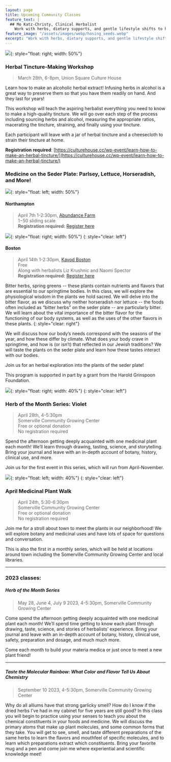 ```yaml
---
layout: page
title: Upcoming Community Classes
feature_text: |
  ## Mo Katz-Christy, Clinical Herbalist
    Work with herbs, dietary supports, and gentle lifestyle shifts to help you meet your health goals.
feature_image: "/assets/images/webp/hosing_seeds.webp"
excerpt: "Work with herbs, dietary supports, and gentle lifestyle shifts to help you meet your health goals."
---
```


![](/assets/images/63f7c90a1d6c4ad9193d7c9172f473e1340dc844-2-crop.jpeg){: style="float: right; width: 50%"}

### Herbal Tincture-Making Workshop

> March 28th, 6-8pm, Union Square Culture House

Learn how to make an alcoholic herbal extract! Infusing herbs in alcohol is a great way to preserve them so that you have them readily on hand. And they last for years!

This workshop will teach the aspiring herbalist everything you need to know to make a high-quality tincture. We will go over each step of the process including sourcing herbs and alcohol, measuring the appropriate ratios, macerating the tincture, straining, and finally using your tincture.

Each participant will leave with a jar of herbal tincture and a cheesecloth to strain their tincture at home.

**Registration required**: [https://culturehouse.cc/wp-event/learn-how-to-make-an-herbal-tincture/](https://culturehouse.cc/wp-event/learn-how-to-make-an-herbal-tincture/)

### Medicine on the Seder Plate: Parlsey, Lettuce, Horseradish, and More!

![](/assets/images/Maror1.png){: style="float: left; width: 50%"}

#### Northampton
> April 7th 1-2:30pm, [Abundance Farm](https://www.abundancefarm.org/)\
> $1-$50 sliding scale\
> **Registration required:** [Register here](https://docs.google.com/forms/d/e/1FAIpQLSe1Gs1lJHLrYhh-fdNfLE8kqBh0r5qHn9ckvbay9pSt1KSZDw/viewform)

![](/assets/images/Medicine%20on%20the%20Seder%20Plate%20Registeration%20Ad.png){: style="float: right; width: 50%"}
{: style="clear: left"}

#### Boston
> April 14th 1-2:30pm, [Kavod Boston](https://www.kavodboston.org/)\
> Free\
> Along with herbalists Liz Krushnic and Naomi Spector\
> **Registration required:** [Register here](https://docs.google.com/forms/d/e/1FAIpQLSd5PZ-_tdqZ7T-pf2OIub3CUAcRn69ckKRPdQ2GMlHkZGf0_g/viewform?fbclid=IwAR2VBRc2Zaiv0c2v9s-HS0PbsoqDkVqSyiZfUByZT46CAa8cm6lq6vB0Dsw)

Bitter herbs, spring greens -- these plants contain nutrients and flavors that are essential to our springtime bodies. In this class, we will explore the physiological wisdom in the plants we hold sacred. We will delve into the bitter flavor, as we discuss why neither horseradish nor lettuce -- the foods often included as “bitter herbs” on the seder plate -- are particularly bitter. We will learn about the vital importance of the bitter flavor for the functioning of our body systems, as well as the uses of the other flavors in these plants.
{: style="clear: right"}

We will discuss how our body’s needs correspond with the seasons of the year, and how these differ by climate. What does your body crave in springtime, and how is (or isn’t) that reflected in our Jewish traditions? We will taste the plants on the seder plate and learn how these tastes interact with our bodies.

Join us for an herbal exploration into the plants of the seder plate!

This program is supported in part by a grant from the Harold Grinspoon Foundation.

![](/assets/images/pexels-petr-ganaj-19632845.jpg){: style="float: right; width: 40%"}
{: style="clear: left"}

### Herb of the Month Series: Violet
> April 28th, 4-5:30pm\
> Somerville Community Growing Center\
> Free or optional donation\
> No registration required

Spend the afternoon getting deeply acquainted with one medicinal plant each month! We’ll learn through drawing, tasting, science, and storytelling. Bring your journal and leave with an in-depth account of botany, history, clinical use, and more.

Join us for the first event in this series, which will run from April-November.

![](/assets/images/52543056668_b37beffb9c_5k.jpg){: style="float: left; width: 40%"}
{: style="clear: left"}

### April Medicinal Plant Walk
> April 24th, 5:30-6:30pm\
> Somerville Community Growing Center\
> Free or optional donation\
> No registration required

Join me for a stroll about town to meet the plants in our neighborhood! We will explore botany and medicinal uses and have lots of space for questions and conversation.

This is also the first in a monthly series, which will be held at locations around town including the Somerville Community Growing Center and local libraries. 

---

### 2023 classes:

##### Herb of the Month Series 

> May 28, June 4, July 9 2023, 4-5:30pm, Somerville Community Growing Center

Come spend the afternoon getting deeply acquainted with one medicinal plant
each month! We’ll spend time getting to know each plant through drawing, taste,
science, and stories of herbalists’ experience. Bring your journal and leave
with an in-depth account of botany, history, clinical use, safety, preparation
and dosage, and much much more.

Come each month to build your materia medica or just once to meet a new plant
friend!

---

##### Taste the Molecular Rainbow: What Color and Flavor Tell Us About Chemistry

> September 10 2023, 4-5:30pm, Somerville Community Growing Center

Why do all alliums have that strong garlicky smell? How do I know if the dried
herbs I've had in my cabinet for five years are still good? In this class you
will begin to practice using your senses to teach you about the chemical
constituents in your foods and medicine. We will discuss the primary atoms that
make up plant molecules, and some common forms that they take. You will get to
see, smell, and taste different preparations of the same herbs to learn the
flavors and mouthfeel of specific molecules, and to learn which preparations
extract which constituents. Bring your favorite mug and a pen and come join me
where experiential and scientific knowledge meet!
